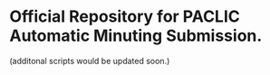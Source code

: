 # Official Repository for PACLIC Automatic Minuting Submission.
(additonal scripts would be updated soon.)


